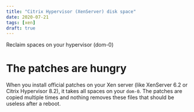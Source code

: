 ```yaml
---
title: "Citrix Hypervisor (XenServer) disk space"
date: 2020-07-21
tags: [xen]
draft: true
---
```


Reclaim spaces on your hypervisor (dom-0)

<!--more-->

# The patches are hungry

When you install official patches on your Xen server (like XenServer 6.2 or
Citrix Hypervisor 8.2), it takes all spaces on your `dom-0`. The patches are
copied multiple times and nothing removes these files that should be useless
after a reboot.
